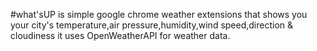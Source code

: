 #what'sUP
is simple google chrome weather extensions that shows you your city's temperature,air pressure,humidity,wind speed,direction & cloudiness
it uses OpenWeatherAPI for weather data.

[shot]: https://raw.github.com/Noor0/what-sUP/master/Capture.png "screen shot"
